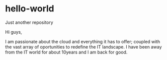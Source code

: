 # hello-world
Just another repository

Hi guys,

I am passionate about the cloud and everything it has to offer; coupled with the vast array of oportunities to redefine the IT landscape.
I have been away from the IT world for about 10years and I am back for good.

